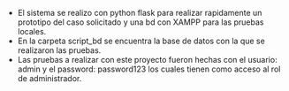 - El sistema se realizo con python flask para realizar rapidamente un prototipo del caso solicitado y una bd con XAMPP para las pruebas locales.
- En la carpeta script_bd se encuentra la base de datos con la que se realizaron las pruebas.
- Las pruebas a realizar con este proyecto fueron hechas con el usuario: admin y el password: password123 los cuales tienen como acceso al rol de administrador.
